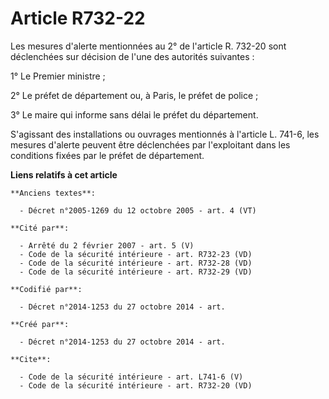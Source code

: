 # Article R732-22

Les mesures d'alerte mentionnées au 2° de l'article R. 732-20 sont déclenchées sur décision de l'une des autorités
suivantes : 

1° Le Premier ministre ; 

2° Le préfet de département ou, à Paris, le préfet de police ; 

3° Le maire qui informe sans délai le préfet du département. 

S'agissant des installations ou ouvrages mentionnés à l'article L. 741-6, les mesures d'alerte peuvent être déclenchées par
l'exploitant dans les conditions fixées par le préfet de département.

**Liens relatifs à cet article**

	**Anciens textes**:

	  - Décret n°2005-1269 du 12 octobre 2005 - art. 4 (VT)

	**Cité par**:

	  - Arrêté du 2 février 2007 - art. 5 (V)
	  - Code de la sécurité intérieure - art. R732-23 (VD)
	  - Code de la sécurité intérieure - art. R732-28 (VD)
	  - Code de la sécurité intérieure - art. R732-29 (VD)

	**Codifié par**:

	  - Décret n°2014-1253 du 27 octobre 2014 - art.

	**Créé par**:

	  - Décret n°2014-1253 du 27 octobre 2014 - art.

	**Cite**:

	  - Code de la sécurité intérieure - art. L741-6 (V)
	  - Code de la sécurité intérieure - art. R732-20 (VD)
